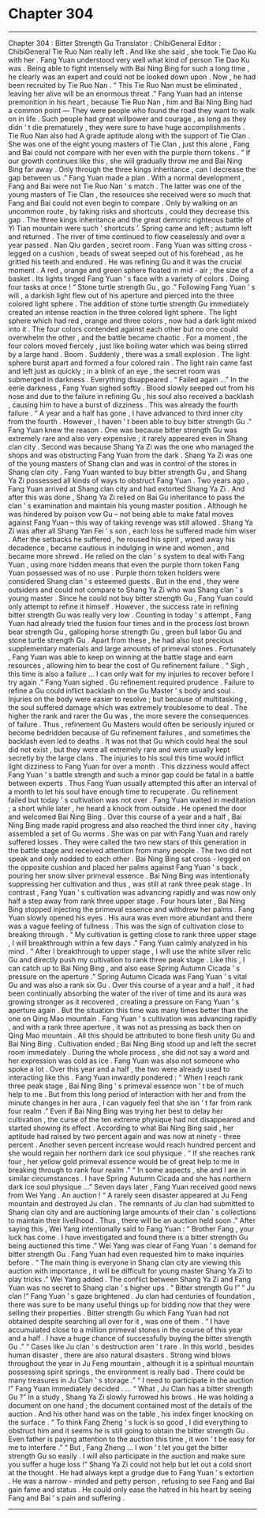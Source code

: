 
# Chapter 304


---

Chapter 304 : Bitter Strength Gu
Translator :
ChibiGeneral
Editor :
ChibiGeneral
Tie Ruo Nan really left . And like she said , she took Tie Dao Ku with her .
Fang Yuan understood very well what kind of person Tie Dao Ku was .
Being able to fight intensely with Bai Ning Bing for such a long time , he clearly was an expert and could not be looked down upon . Now , he had been recruited by Tie Ruo Nan .
“ This Tie Ruo Nan must be eliminated , leaving her alive will be an enormous threat .” Fang Yuan had an intense premonition in his heart , because Tie Ruo Nan , him and Bai Ning Bing had a common point —
They were people who found the road they want to walk on in life .
Such people had great willpower and courage , as long as they didn ’ t die prematurely , they were sure to have huge accomplishments .
Tie Ruo Nan also had A grade aptitude along with the support of Tie Clan .
She was one of the eight young masters of Tie Clan , just this alone , Fang and Bai could not compare with her even with the purple thorn tokens .
“ If our growth continues like this , she will gradually throw me and Bai Ning Bing far away . Only through the three kings inheritance , can I decrease the gap between us .” Fang Yuan made a plan .
With a normal development , Fang and Bai were not Tie Ruo Nan ’ s match . The latter was one of the young masters of Tie Clan , the resources she received were so much that Fang and Bai could not even begin to compare .
Only by walking on an uncommon route , by taking risks and shortcuts , could they decrease this gap .
The three kings inheritance and the great demonic righteous battle of Yi Tian mountain were such ‘ shortcuts ’.
Spring came and left ; autumn left and returned .
The river of time continued to flow ceaselessly and over a year passed .
Nan Qiu garden , secret room .
Fang Yuan was sitting cross - legged on a cushion , beads of sweat seeped out of his forehead , as he gritted his teeth and endured .
He was refining Gu and it was the crucial moment .
A red , orange and green sphere floated in mid - air ; the size of a basket . Its lights tinged Fang Yuan ’ s face with a variety of colors .
Doing four tasks at once !
“ Stone turtle strength Gu , go .”
Following Fang Yuan ’ s will , a darkish light flew out of his aperture and pierced into the three colored light sphere .
The addition of stone turtle strength Gu immediately created an intense reaction in the three colored light sphere .
The light sphere which had red , orange and three colors , now had a dark light mixed into it .
The four colors contended against each other but no one could overwhelm the other , and the battle became chaotic .
For a moment , the four colors moved fiercely , just like boiling water which was being stirred by a large hand .
Boom .
Suddenly , there was a small explosion .
The light sphere burst apart and formed a four colored rain . The light rain came fast and left just as quickly ; in a blink of an eye , the secret room was submerged in darkness .
Everything disappeared .
“ Failed again …” In the eerie darkness , Fang Yuan sighed softly .
Blood slowly seeped out from his nose and due to the failure in refining Gu , his soul also received a backlash , causing him to have a burst of dizziness .
This was already the fourth failure .
“ A year and a half has gone , I have advanced to third inner city from the fourth . However , I haven ’ t been able to buy bitter strength Gu .”
Fang Yuan knew the reason .
One was because bitter strength Gu was extremely rare and also very expensive ; it rarely appeared even in Shang clan city .
Second was because Shang Ya Zi was the one who managed the shops and was obstructing Fang Yuan from the dark .
Shang Ya Zi was one of the young masters of Shang clan and was in control of the stores in Shang clan city . Fang Yuan wanted to buy bitter strength Gu , and Shang Ya Zi possessed all kinds of ways to obstruct Fang Yuan .
Two years ago , Fang Yuan arrived at Shang clan city and had extorted Shang Ya Zi . And after this was done , Shang Ya Zi relied on Bai Gu inheritance to pass the clan ’ s examination and maintain his young master position . Although he was hindered by poison vow Gu – not being able to make fatal moves against Fang Yuan – this way of taking revenge was still allowed .
Shang Ya Zi was after all Shang Yan Fei ’ s son , each loss he suffered made him wiser . After the setbacks he suffered , he roused his spirit , wiped away his decadence , became cautious in indulging in wine and women , and became more shrewd .
He relied on the clan ’ s system to deal with Fang Yuan , using more hidden means that even the purple thorn token Fang Yuan possessed was of no use .
Purple thorn token holders were considered Shang clan ’ s esteemed guests . But in the end , they were outsiders and could not compare to Shang Ya Zi who was Shang clan ’ s young master .
Since he could not buy bitter strength Gu , Fang Yuan could only attempt to refine it himself .
However , the success rate in refining bitter strength Gu was really very low .
Counting in today ’ s attempt , Fang Yuan had already tried the fusion four times and in the process lost brown bear strength Gu , galloping horse strength Gu , green bull labor Gu and stone turtle strength Gu .
Apart from these , he had also lost precious supplementary materials and large amounts of primeval stones .
Fortunately , Fang Yuan was able to keep on winning at the battle stage and earn resources , allowing him to bear the cost of Gu refinement failure .
“ Sigh , this time is also a failure … I can only wait for my injuries to recover before I try again .” Fang Yuan sighed .
Gu refinement required prudence .
Failure to refine a Gu could inflict backlash on the Gu Master ’ s body and soul . Injuries on the body were easier to resolve ; but because of multitasking , the soul suffered damage which was extremely troublesome to deal .
The higher the rank and rarer the Gu was , the more severe the consequences of failure .
Thus , refinement Gu Masters would often be seriously injured or become bedridden because of Gu refinement failures , and sometimes the backlash even led to deaths .
It was not that Gu which could heal the soul did not exist , but they were all extremely rare and were usually kept secretly by the large clans .
The injuries to his soul this time would inflict light dizziness to Fang Yuan for over a month .
This dizziness would affect Fang Yuan ’ s battle strength and such a minor gap could be fatal in a battle between experts .
Thus Fang Yuan usually attempted this after an interval of a month to let his soul have enough time to recuperate .
Gu refinement failed but today ’ s cultivation was not over .
Fang Yuan waited in meditation ; a short while later , he heard a knock from outside . He opened the door and welcomed Bai Ning Bing .
Over this course of a year and a half , Bai Ning Bing made rapid progress and also reached the third inner city , having assembled a set of Gu worms . She was on par with Fang Yuan and rarely suffered losses . They were called the two new stars of this generation in the battle stage and received attention from many people .
The two did not speak and only nodded to each other .
Bai Ning Bing sat cross - legged on the opposite cushion and placed her palms against Fang Yuan ’ s back , pouring her snow silver primeval essence .
Bai Ning Bing was intentionally suppressing her cultivation and thus , was still at rank three peak stage .
In contrast , Fang Yuan ’ s cultivation was advancing rapidly and was now only half a step away from rank three upper stage .
Four hours later , Bai Ning Bing stopped injecting the primeval essence and withdrew her palms .
Fang Yuan slowly opened his eyes .
His aura was even more abundant and there was a vague feeling of fullness . This was the sign of cultivation close to breaking through .
“ My cultivation is getting close to rank three upper stage , I will breakthrough within a few days .” Fang Yuan calmly analyzed in his mind .
“ After I breakthrough to upper stage , I will use the white silver relic Gu and directly push my cultivation to rank three peak stage . Like this , I can catch up to Bai Ning Bing , and also ease Spring Autumn Cicada ’ s pressure on the aperture .”
Spring Autumn Cicada was Fang Yuan ’ s vital Gu and was also a rank six Gu .
Over this course of a year and a half , it had been continually absorbing the water of the river of time and its aura was growing stronger as it recovered , creating a pressure on Fang Yuan ’ s aperture again .
But the situation this time was many times better than the one on Qing Mao mountain .
Fang Yuan ’ s cultivation was advancing rapidly , and with a rank three aperture , it was not as pressing as back then on Qing Mao mountain .
All this should be attributed to bone flesh unity Gu and Bai Ning Bing .
Cultivation ended ; Bai Ning Bing stood up and left the secret room immediately .
During the whole process , she did not say a word and her expression was cold as ice .
Fang Yuan was also not someone who spoke a lot . Over this year and a half , the two were already used to interacting like this .
Fang Yuan inwardly pondered : “ When I reach rank three peak stage , Bai Ning Bing ’ s primeval essence won ’ t be of much help to me . But from this long period of interaction with her and from the minute changes in her aura , I can vaguely feel that she isn ’ t far from rank four realm .”
Even if Bai Ning Bing was trying her best to delay her cultivation , the curse of the ten extreme physique had not disappeared and started showing its effect .
According to what Bai Ning Bing said , her aptitude had raised by two percent again and was now at ninety - three percent .
Another seven percent increase would reach hundred percent and she would regain her northern dark ice soul physique .
“ If she reaches rank four , her yellow gold primeval essence would be of great help to me in breaking through to rank four realm .”
“ In some aspects , she and I are in similar circumstances . I have Spring Autumn Cicada and she has northern dark ice soul physique …”
Seven days later , Fang Yuan received good news from Wei Yang .
An auction !
“ A rarely seen disaster appeared at Ju Feng mountain and destroyed Ju clan . The remnants of Ju clan had submitted to Shang clan city and are auctioning large amounts of their clan ’ s collections to maintain their livelihood . Thus , there will be an auction held soon .”
After saying this , Wei Yang intentionally said to Fang Yuan : “ Brother Fang , your luck has come . I have investigated and found there is a bitter strength Gu being auctioned this time .”
Wei Yang was clear of Fang Yuan ’ s demand for bitter strength Gu . Fang Yuan had even requested him to make inquiries before .
“ The main thing is everyone in Shang clan city are viewing this auction with importance , it will be difficult for young master Shang Ya Zi to play tricks .” Wei Yang added .
The conflict between Shang Ya Zi and Fang Yuan was no secret to Shang clan ’ s higher ups .
“ Bitter strength Gu !”
“ Ju clan !”
Fang Yuan ’ s gaze brightened .
Ju clan had centuries of foundation , there was sure to be many useful things up for bidding now that they were selling their properties . Bitter strength Gu which Fang Yuan had not obtained despite searching all over for it , was one of them .
“ I have accumulated close to a million primeval stones in the course of this year and a half . I have a huge chance of successfully buying the bitter strength Gu .”
“ Cases like Ju clan ’ s destruction aren ’ t rare . In this world , besides human disaster , there are also natural disasters . Strong wind blows throughout the year in Ju Feng mountain , although it is a spiritual mountain possessing spirit springs , the environment is really bad . There could be many treasures in Ju Clan ’ s storage .”
“ I need to participate in the auction !” Fang Yuan immediately decided .
…
“ What , Ju Clan has a bitter strength Gu ?” In a study , Shang Ya Zi slowly furrowed his brows .
He was holding a document on one hand ; the document contained most of the details of the auction .
And his other hand was on the table , his index finger knocking on the surface .
“ To think Fang Zheng ’ s luck is so good , I did everything to obstruct him and it seems he is still going to obtain the bitter strength Gu . Even father is paying attention to the auction this time , it won ’ t be easy for me to interfere .”
“ But , Fang Zheng … I won ’ t let you get the bitter strength Gu so easily . I will also participate in the auction and make sure you suffer a huge loss !”
Shang Ya Zi could not help but let out a cold snort at the thought .
He had always kept a grudge due to Fang Yuan ’ s extortion .
He was a narrow - minded and petty person , refusing to see Fang and Bai gain fame and status . He could only ease the hatred in his heart by seeing Fang and Bai ’ s pain and suffering .

---

